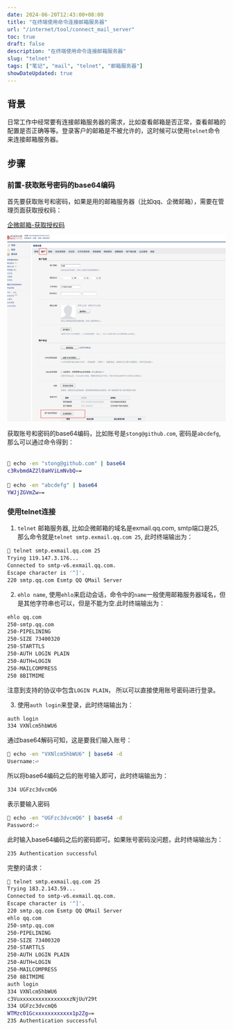 ```yaml
---
date: 2024-06-20T12:43:00+08:00
title: "在终端使用命令连接邮箱服务器"
url: "/internet/tool/connect_mail_server"
toc: true
draft: false
description: "在终端使用命令连接邮箱服务器"
slug: "telnet"
tags: ["笔记", "mail", "telnet", "邮箱服务器"]
showDateUpdated: true
---
```


## 背景

日常工作中经常要有连接邮箱服务器的需求，比如查看邮箱是否正常，查看邮箱的配置是否正确等等。登录客户的邮箱是不被允许的，这时候可以使用`telnet`命令来连接邮箱服务器。

## 步骤

### 前置-获取账号密码的base64编码

首先要获取账号和密码，如果是用的邮箱服务器（比如qq、企微邮箱），需要在管理页面获取授权码：

[企微邮箱-获取授权码](https://exmail.qq.com/cgi-bin/frame_html?sid=cnIlVKJxUOOQeFUz,2&sign_type=&r=6abf13a623c257d23e0d06347407e2ff)

![](https://raw.githubusercontent.com/stong1994/images/master/picgo/202406201555899.png)



获取账号和密码的base64编码，比如账号是`stong@github.com`, 密码是`abcdefg`, 那么可以通过命令得到：

```bash

 echo -en "stong@github.com" | base64
c3RvbmdAZ2l0aHViLmNvbQ==

 echo -en "abcdefg" | base64
YWJjZGVmZw==
```

### 使用telnet连接

1. `telnet` 邮箱服务器, 比如企微邮箱的域名是exmail.qq.com, smtp端口是25, 那么命令就是`telnet smtp.exmail.qq.com 25`, 此时终端输出为：

```bash
 telnet smtp.exmail.qq.com 25
Trying 119.147.3.176...
Connected to smtp-v6.exmail.qq.com.
Escape character is '^]'.
220 smtp.qq.com Esmtp QQ QMail Server
````

2. `ehlo name`, 使用`ehlo`来启动会话，命令中的`name`一般使用邮箱服务器域名，但是其他字符串也可以，但是不能为空.此时终端输出为：

```bash
ehlo qq.com
250-smtp.qq.com
250-PIPELINING
250-SIZE 73400320
250-STARTTLS
250-AUTH LOGIN PLAIN
250-AUTH=LOGIN
250-MAILCOMPRESS
250 8BITMIME
```
注意到支持的协议中包含`LOGIN PLAIN`， 所以可以直接使用账号密码进行登录。

3. 使用`auth login`来登录，此时终端输出为：

```bash
auth login
334 VXNlcm5hbWU6
```
通过base64解码可知，这是要我们输入账号：
```bash
 echo -en "VXNlcm5hbWU6" | base64 -d
Username:⏎
```

所以将base64编码之后的账号输入即可，此时终端输出为：

```bash
334 UGFzc3dvcmQ6
```

表示要输入密码
```bash
 echo -en "UGFzc3dvcmQ6" | base64 -d
Password:⏎
```
此时输入base64编码之后的密码即可。如果账号密码没问题，此时终端输出为：

```bash
235 Authentication successful
```

完整的请求：
```bash
 telnet smtp.exmail.qq.com 25
Trying 183.2.143.59...
Connected to smtp-v6.exmail.qq.com.
Escape character is '^]'.
220 smtp.qq.com Esmtp QQ QMail Server
ehlo qq.com
250-smtp.qq.com
250-PIPELINING
250-SIZE 73400320
250-STARTTLS
250-AUTH LOGIN PLAIN
250-AUTH=LOGIN
250-MAILCOMPRESS
250 8BITMIME
auth login
334 VXNlcm5hbWU6
c3VuxxxxxxxxxxxxxxxxzNjUuY29t
334 UGFzc3dvcmQ6
WTMzc01Gcxxxxxxxxxxxx1p2Zg==
235 Authentication successful
```